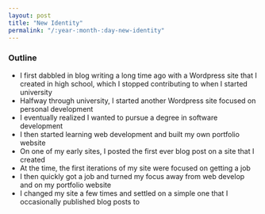 ```yaml
---
layout: post
title: "New Identity"
permalink: "/:year-:month-:day-new-identity"
---
```


### Outline

- I first dabbled in blog writing a long time ago with a Wordpress site that I created in high school, which I stopped contributing to when I started university
- Halfway through university, I started another Wordpress site focused on personal development
- I eventually realized I wanted to pursue a degree in software development
- I then started learning web development and built my own portfolio website
- On one of my early sites, I posted the first ever blog post on a site that I created
- At the time, the first iterations of my site were focused on getting a job
- I then quickly got a job and turned my focus away from web develop and on my portfolio website
- I changed my site a few times and settled on a simple one that I occasionally published blog posts to
